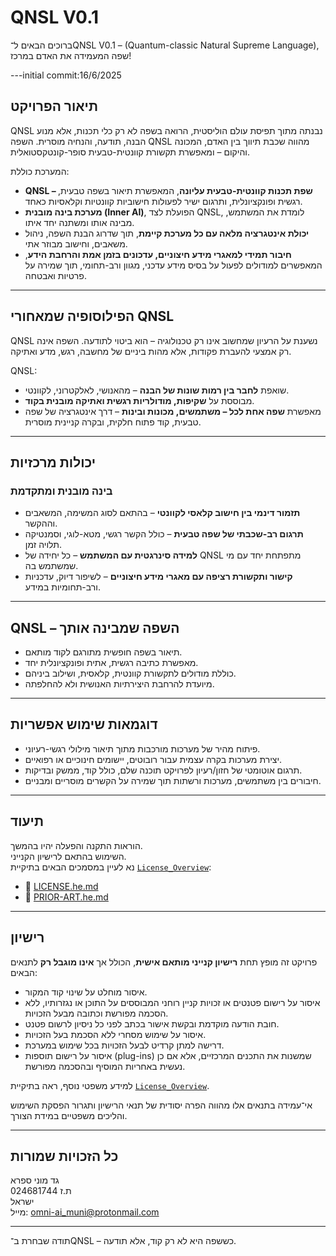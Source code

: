 # QNSL V0.1

ברוכים הבאים ל־QNSL V0.1 – (Quantum-classic Natural Supreme Language), שפה המעמידה את האדם במרכז!

---initial commit:16/6/2025

## תיאור הפרויקט

QNSL נבנתה מתוך תפיסת עולם הוליסטית, הרואה בשפה לא רק כלי תכנות, אלא מנוע הבנה, תודעה, והנחיה מוסרית. השפה QNSL מהווה שכבת תיווך בין האדם, המכונה והיקום – ומאפשרת תקשורת קוונטית-טבעית סופר-קונטקסטואלית.

המערכת כוללת:

- **QNSL – שפת תכנות קוונטית-טבעית עליונה**, המאפשרת תיאור בשפה טבעית, רגשית ופונקציונלית, ותרגום ישיר לפעולות חישוביות קוונטיות וקלאסיות כאחד.  
- **מערכת בינה מובנית (Inner AI)**, הפועלת לצד QNSL, לומדת את המשתמש, מבינה אותו ומשתנה יחד איתו.  
- **יכולת אינטגרציה מלאה עם כל מערכת קיימת**, תוך שדרוג הבנת השפה, ניהול משאבים, וחישוב מבוזר אתי.  
- **חיבור תמידי למאגרי מידע חיצוניים, עדכונים בזמן אמת והרחבת הידע**, המאפשרים למודולים לפעול על בסיס מידע עדכני, מגוון ורב-תחומי, תוך שמירה על פרטיות ואבטחה.  

---

## הפילוסופיה שמאחורי QNSL

QNSL נשענת על הרעיון שמחשוב אינו רק טכנולוגיה – הוא ביטוי לתודעה. השפה אינה רק אמצעי להעברת פקודות, אלא מהות ביניים של מחשבה, רגש, מדע ואתיקה.

QNSL:

- שואפת **לחבר בין רמות שונות של הבנה** – מהאנושי, לאלקטרוני, לקוונטי.  
- מבוססת על **שקיפות, מודולריות רגשית ואתיקה מובנית בקוד**.  
- מאפשרת **שפה אחת לכל – משתמשים, מכונות ובינות** – דרך אינטגרציה של שפה טבעית, קוד פתוח חלקית, ובקרה קניינית מוסרית.  

---

## יכולות מרכזיות

### בינה מובנית ומתקדמת

- **תזמור דינמי בין חישוב קלאסי לקוונטי** – בהתאם לסוג המשימה, המשאבים וההקשר.  
- **תרגום רב-שכבתי של שפה טבעית** – כולל הקשר רגשי, מטא-לוגי, וסמנטיקה תלויה זמן.  
- **למידה סינרגטית עם המשתמש** – כל יחידה של QNSL מתפתחת יחד עם מי שמשתמש בה.  
- **קישור ותקשורת רציפה עם מאגרי מידע חיצוניים** – לשיפור דיוק, עדכניות ורב-תחומיות במידע.  

---

## QNSL – השפה שמבינה אותך

- תיאור בשפה חופשית מתורגם לקוד מותאם.  
- מאפשרת כתיבה רגשית, אתית ופונקציונלית יחד.  
- כוללת מודולים לתקשורת קוונטית, קלאסית, ושילוב ביניהם.  
- מיועדת להרחבת היצירתיות האנושית ולא להחלפתה.  

---

## דוגמאות שימוש אפשריות

- פיתוח מהיר של מערכות מורכבות מתוך תיאור מילולי רגשי-רעיוני.  
- יצירת מערכות בקרה עצמית עבור רובוטים, יישומים חינוכיים או רפואיים.  
- תרגום אוטומטי של חזון/רעיון לפרויקט תוכנה שלם, כולל קוד, ממשק ובדיקות.  
- חיבורים בין משתמשים, מערכות ורשתות תוך שמירה על הקשרים מוסריים ומבניים.  

---

## תיעוד

הוראות התקנה והפעלה יהיו בהמשך.  
השימוש בהתאם לרישיון הקנייני.  
נא לעיין במסמכים הבאים בתיקיית [`License_Overview`](./License_Overview):

- 📜 [LICENSE.he.md](./License_Overview/LICENSE.he.md)  
- 🧠 [PRIOR-ART.he.md](./License_Overview/PRIOR-ART.he.md)  

---

## רישיון

פרויקט זה מופץ תחת **רישיון קנייני מותאם אישית**, הכולל אך **אינו מוגבל רק** לתנאים הבאים:  

- איסור מוחלט על שינוי קוד המקור.  
- איסור על רישום פטנטים או זכויות קניין רוחני המבוססים על התוכן או נגזרותיו, ללא הסכמה מפורשת וכתובה מבעל הזכויות.  
- חובת הודעה מוקדמת ובקשת אישור בכתב לפני כל ניסיון לרשום פטנט.  
- איסור על שימוש מסחרי ללא הסכמת בעל הזכויות.  
- דרישה למתן קרדיט לבעל הזכויות בכל שימוש במערכת.  
- איסור על רישום תוספות (plug-ins) שמשנות את התכנים המרכזיים, אלא אם כן נעשית באחריות המוסיף ובהסכמה מפורשת.  

למידע משפטי נוסף, ראה בתיקיית [`License_Overview`](./License_Overview).  

אי־עמידה בתנאים אלו מהווה הפרה יסודית של תנאי הרישיון ותגרור הפסקת השימוש והליכים משפטיים במידת הצורך.  

---

## כל הזכויות שמורות

גד מוני ספרא  
ת.ז 024681744  
ישראל  
מייל: [omni-ai_muni@protonmail.com](mailto:omni-ai_muni@protonmail.com)  

---

תודה שבחרת ב־QNSL – כששפה היא לא רק קוד, אלא תודעה.
